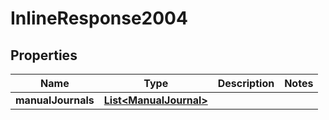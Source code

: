 

# InlineResponse2004


## Properties

| Name | Type | Description | Notes |
|------------ | ------------- | ------------- | -------------|
|**manualJournals** | [**List&lt;ManualJournal&gt;**](ManualJournal.md) |  |  |



